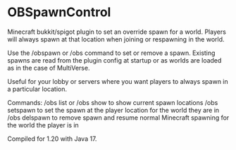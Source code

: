 # OBSpawnControl
Minecraft bukkit/spigot plugin to set an override spawn for a world. Players will always spawn at that location when joining or respawning in the world.

Use the /obspawn or /obs command to set or remove a spawn.
Existing spawns are read from the plugin config at startup or as worlds are loaded as in the case of MultiVerse.

Useful for your lobby or servers where you want players to always spawn in a particular location.

Commands:
/obs list or /obs show to show current spawn locations
/obs setspawn to set the spawn at the player location for the world they are in
/obs delspawn to remove spawn and resume normal Minecraft spawning for the world the player is in

Compiled for 1.20 with Java 17.